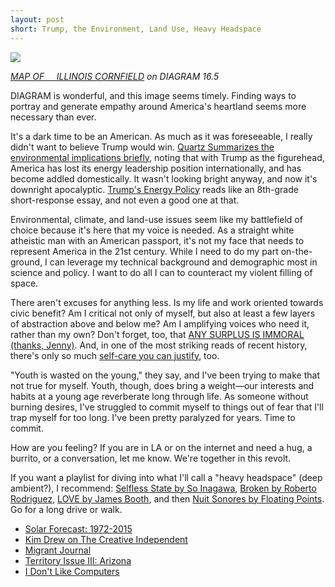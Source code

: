 ```yaml
---
layout: post
short: Trump, the Environment, Land Use, Heavy Headspace
---
```


![]({{site.url}}/images/cornfields.jpg)

_[MAP OF&nbsp;&nbsp;&nbsp;&nbsp;&nbsp;ILLINOIS CORNFIELD](http://thediagram.com/16_5/mapof.html) on DIAGRAM 16.5_

DIAGRAM is wonderful, and this image seems timely. Finding ways to portray and generate empathy around America's heartland seems more necessary than ever. 

It's a dark time to be an American. As much as it was foreseeable, I really didn't want to believe Trump would win. [Quartz Summarizes the environmental implications briefly](http://qz.com/833859/with-trump-as-president-china-will-be-the-worlds-biggest-champion-of-fighting-climate-change/), noting that with Trump as the figurehead, America has lost its energy leadership position internationally, and has become addled domestically. It wasn't looking bright anyway, and now it's downright apocalyptic. [Trump's Energy Policy](https://www.greatagain.gov/policy/energy-independence.html) reads like an 8th-grade short-response essay, and not even a good one at that. 

Environmental, climate, and land-use issues seem like my battlefield of choice because it's here that my voice is needed. As a straight white atheistic man with an American passport, it's not my face that needs to represent America in the 21st century. While I need to do my part on-the-ground, I can leverage my technical background and demographic most in science and policy. I want to do all I can to counteract my violent filling of space. 

There aren't excuses for anything less. Is my life and work oriented towards civic benefit? Am I critical not only of myself, but also at least a few layers of abstraction above and below me? Am I amplifying voices who need it, rather than my own? Don't forget, too, that [ANY SURPLUS IS IMMORAL (thanks, Jenny)](https://www.cs.utexas.edu/~field/holzer/truisms.txt). And, in one of the most striking reads of recent history, there's only so much [self-care you can justify](http://thebaffler.com/blog/laurie-penny-self-care), too. 

"Youth is wasted on the young," they say, and I've been trying to make that not true for myself. Youth, though, does bring a weight—our interests and habits at a young age reverberate long through life. As someone without burning desires, I've struggled to commit myself to things out of fear that I'll trap myself for too long. I've been pretty paralyzed for years. Time to commit. 

How are you feeling? If you are in LA or on the internet and need a hug, a burrito, or a conversation, let me know. We're together in this revolt. 

If you want a playlist for diving into what I'll call a "heavy headspace" (deep ambient?), I recommend: [Selfless State by So Inagawa](https://www.youtube.com/watch?v=59BIX16RSkU), [Broken by Roberto Rodriguez](https://www.youtube.com/watch?v=KqmA5GDBdWM), [LOVE by James Booth](https://www.youtube.com/watch?v=J1V5AyscLAI), and then [Nuit Sonores by Floating Points](https://www.youtube.com/watch?v=1LtsjqgF6fw). Go for a long drive or walk. 

* [Solar Forecast: 1972-2015](https://vimeo.com/134541936)
* [Kim Drew on The Creative Independent](https://thecreativeindependent.com/people/kim-drew-on-being-accountable-to-yourself-and-to-others/)
* [Migrant Journal](http://migrantjournal.com/)
* [Territory Issue III: Arizona](http://themapisnot.com/issue-iii-arizona)
* [I Don't Like Computers](https://www.happyassassin.net/2016/11/04/i-dont-like-computers/)
